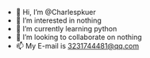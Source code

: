 - 👋 Hi, I’m @Charlespkuer
- 👀 I’m interested in nothing
- 🌱 I’m currently learning python
- 💞️ I’m looking to collaborate on nothing
- 📫 My E-mail is 3231744481@qq.com

<!---
Charlespkuer/Charlespkuer is a ✨ special ✨ repository because its `README.md` (this file) appears on your GitHub profile.
You can click the Preview link to take a look at your changes.
--->
